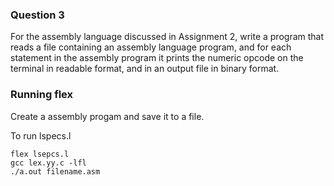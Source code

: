 ### Question 3

For the assembly language discussed in Assignment 2, write a program that reads a file containing an assembly language program, 
and for each statement in the assembly program it prints the numeric opcode on the terminal in readable format, and in an output 
file in binary format.


### Running flex

Create a assembly progam and save it to a file.

To run lspecs.l

```
flex lsepcs.l
gcc lex.yy.c -lfl
./a.out filename.asm
```
